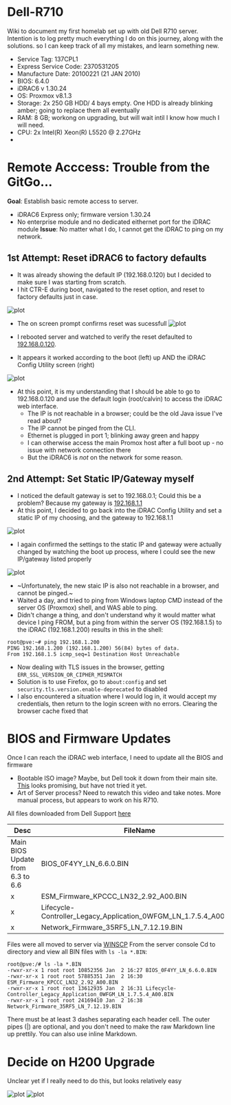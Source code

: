 # Dell-R710

Wiki to document my first homelab set up with old Dell R710 server. Intention is to log pretty much everything I do on this journey, along with the solutions. so I can keep track of all my mistakes, and learn something new.

-  Service Tag: 137CPL1
-  Express Service Code: 2370531205
-  Manufacture Date: 20100221 (21 JAN 2010)
-  BIOS: 6.4.0
-  iDRAC6 v 1.30.24
-  OS: Proxmox v8.1.3
-  Storage: 2x 250 GB HDD/ 4 bays empty. One HDD is already blinking amber; going to replace them all eventually
-  RAM: 8 GB; workong on upgrading, but will wait intil I know how much I will need.
-  CPU: 2x Intel(R) Xeon(R) L5520 @ 2.27GHz
-  

# Remote Acccess: Trouble from the GitGo...
**Goal**: Establish basic remote access to server.
-  iDRAC6 Express only; firmware version 1.30.24
-  No enterprise module and no dedicated eithernet port for the iDRAC module
**Issue**: No matter what I do, I cannot get the iDRAC to ping on my network. 

## 1st Attempt: Reset iDRAC6 to factory defaults
-  It was already showing the default IP (192.168.0.120) but I decided to make sure I was starting from scratch.
-  I hit CTR-E during boot, navigated to the reset option, and reset to factory defaults just in case.

![plot](https://github.com/clandestine-avocado/Dell-R710/blob/main/pics/1.0_iDRAC%20Reset.png)
 
   -  The on screen prompt confirms reset was sucessfull
![plot](https://github.com/clandestine-avocado/Dell-R710/blob/main/pics/2.0_iDRAC%20Reset_sucess.png)

   -  I rebooted server and watched to verify the reset defaulted to [192.168.0.120](http://192.168.0.120/).
   -  It appears it worked according to the boot (left) up AND the iDRAC Config Utility screen (right)
     
![plot](https://github.com/clandestine-avocado/Dell-R710/blob/main/pics/3.0_iDRAC%20Default_IP_Set.png)

   -  At this point, it is my understanding that I should be able to go to 192.168.0.120 and use the default login (root/calvin) to access the iDRAC web interface.
      - The IP is not reachable in a browser; could be the old Java issue I've read about?
      - The IP cannot be pinged from the CLI.
      - Ethernet is plugged in port 1; blinking away green and happy
      - I can otherwise access the main Promox host after a full boot up - no issue with network connection there
      - But the iDRAC6 is *not* on the network for some reason.

## 2nd Attempt: Set Static IP/Gateway myself
   - I noticed the default gateway is set to 192.168.0.1; Could this be a problem? Because my gateway is [192.168.1.1](192.168.1.1)
   - At this point, I decided to go back into the iDRAC Config Utility and set a static IP of my choosing, and the gateway to 192.168.1.1
     
![plot](https://github.com/clandestine-avocado/Dell-R710/blob/main/pics/4.0_iDRAC%20Static_IP_and_Gateway_Set.png)
   - I again confirmed the settings to the static IP and gateway were actually changed by watching the boot up process, where I could see the new IP/gateway listed properly

![plot](https://github.com/clandestine-avocado/Dell-R710/blob/main/pics/5.0_iDRAC%20Static_IP_and_Gateway_Confirmed.png)

-  ~Unfortunately, the new staic IP is also not reachable in a browser, and cannot be pinged.~
-  Waited a day, and tried to ping from Windows laptop CMD instead of the server OS (Proxmox) shell, and WAS able to ping.
-  Didn't change a thing, and don't understand why it would matter what device I ping FROM, but a ping from within the server OS (192.168.1.5) to the iDRAC (192.168.1.200) results in this in the shell: 
```
root@pve:~# ping 192.168.1.200
PING 192.168.1.200 (192.168.1.200) 56(84) bytes of data.
From 192.168.1.5 icmp_seq=1 Destination Host Unreachable
```
-  Now dealing with TLS issues in the browser, getting `ERR_SSL_VERSION_OR_CIPHER_MISMATCH`
-  Solution is to use Firefox, go to `about:config` and set `security.tls.version.enable-deprecated` to disabled
-  I also encountered a situation where I would log in, it would accept my credentials, then return to the login screen with no errors. Clearing the browser cache fixed that


# BIOS and Firmware Updates

Once I can reach the iDRAC web interface, I need to update all the BIOS and firmware

-  Bootable ISO image? Maybe, but Dell took it down from their main site. [This](https://www.allenscloud.com/nextcloud/s/mWqdgZyw738Zfe4) looks promising, but have not tried it yet.
-  Art of Server process? Need to rewatch this video and take notes. More manual process, but appears to work on his R710.


All files downloaded from Dell Support [here](https://www.dell.com/support/home/en-us/product-support/product/poweredge-r710/drivers)

|Desc| FileName        | Link        | Works?  |
|--| ------------- |:-------------:| -----:|
|Main BIOS Update from 6.3 to 6.6| BIOS_0F4YY_LN_6.6.0.BIN | LINK | Y |
|x| ESM_Firmware_KPCCC_LN32_2.92_A00.BIN      | LINK |   XXXX |
|x| Lifecycle-Controller_Legacy_Application_0WFGM_LN_1.7.5.4_A00.BIN | LINK | XXXX |
|x| Network_Firmware_35RF5_LN_7.12.19.BIN | LINK | XXXX |

Files were all moved to server via [WINSCP](https://winscp.net/eng/download.php)
From the server console Cd to directory and view all BIN files with `ls -la *.BIN`:

```
root@pve:/# ls -la *.BIN
-rwxr-xr-x 1 root root 10852356 Jan  2 16:27 BIOS_0F4YY_LN_6.6.0.BIN
-rwxr-xr-x 1 root root 57885351 Jan  2 16:30 ESM_Firmware_KPCCC_LN32_2.92_A00.BIN
-rwxr-xr-x 1 root root 13612935 Jan  2 16:31 Lifecycle-Controller_Legacy_Application_0WFGM_LN_1.7.5.4_A00.BIN
-rwxr-xr-x 1 root root 24169410 Jan  2 16:38 Network_Firmware_35RF5_LN_7.12.19.BIN
```


There must be at least 3 dashes separating each header cell.
The outer pipes (|) are optional, and you don't need to make the 
raw Markdown line up prettily. You can also use inline Markdown.


# Decide on H200 Upgrade

Unclear yet if I really need to do this, but looks relatively easy


![plot]()
![plot]()




